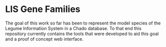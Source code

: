 LIS Gene Families
=================
The goal of this work so far has been to represent the model species of the Legume Information System in a Chado database. To that end this repository currently contains the tools that were developed to aid this goal and a proof of concept web interface.
